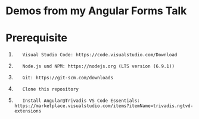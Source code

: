 # Demos from my Angular Forms Talk


# Prerequisite

1.        Visual Studio Code: https://code.visualstudio.com/Download
2.        Node.js und NPM: https://nodejs.org (LTS version (6.9.1))
3.        Git: https://git-scm.com/downloads
4.        Clone this repository
5.        Install Angular@Trivadis VS Code Essentials: https://marketplace.visualstudio.com/items?itemName=trivadis.ngtvd-extensions



